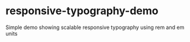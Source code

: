 # responsive-typography-demo
Simple demo showing scalable responsive typography using rem and em units
